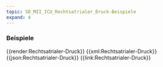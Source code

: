 ```yaml
---
topic: SD_MII_ICU_Rechtsatrialer_Druck-Beispiele
expand: 4
---
```

### Beispiele


<tabs>
    <tab title="Übersicht">      
        {{render:Rechtsatrialer-Druck}}
    </tab>
    <tab title="XML">      
        {{xml:Rechtsatrialer-Druck}}
    </tab>
    <tab title="JSON">
        {{json:Rechtsatrialer-Druck}}
    </tab>
    <tab title="Link">
        {{link:Rechtsatrialer-Druck}}
    </tab>
</tabs>
